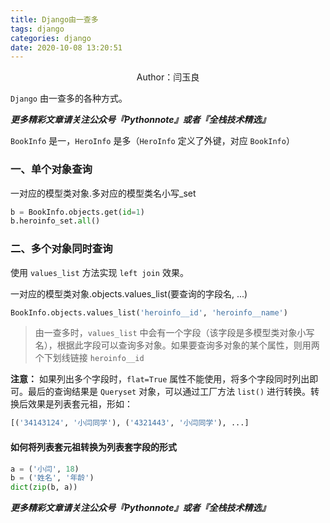 ```yaml
---
title: Django由一查多
tags: django
categories: django
date: 2020-10-08 13:20:51
---
```


<center>Author：闫玉良</center>

`Django` 由一查多的各种方式。

<!--more-->

***更多精彩文章请关注公众号『Pythonnote』或者『全栈技术精选』***

`BookInfo` 是一，`HeroInfo` 是多（`HeroInfo` 定义了外键，对应 `BookInfo`）

### 一、单个对象查询

一对应的模型类对象.多对应的模型类名小写_set

```python
b = BookInfo.objects.get(id=1)
b.heroinfo_set.all()
```

### 二、多个对象同时查询

使用 `values_list` 方法实现 `left join` 效果。

一对应的模型类对象.objects.values_list(要查询的字段名, ...)

```python
BookInfo.objects.values_list('heroinfo__id', 'heroinfo__name')
```

> 由一查多时，`values_list` 中会有一个字段（该字段是多模型类对象小写名），根据此字段可以查询多对象。如果要查询多对象的某个属性，则用两个下划线链接 `heroinfo__id`

**注意：** 如果列出多个字段时，`flat=True` 属性不能使用，将多个字段同时列出即可。最后的查询结果是 `Queryset` 对象，可以通过工厂方法 `list()` 进行转换。转换后效果是列表套元祖，形如：

```python
[('34143124', '小闫同学'), ('4321443', '小闫同学'), ...]
```

#### 如何将列表套元祖转换为列表套字段的形式

```python
a = ('小闫', 18)
b = ('姓名', '年龄')
dict(zip(b, a))
```

***更多精彩文章请关注公众号『Pythonnote』或者『全栈技术精选』***